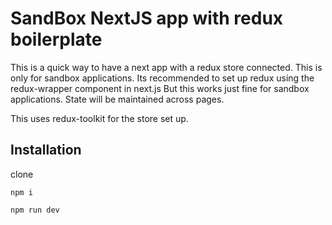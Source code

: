 # SandBox NextJS app with redux boilerplate

This is a quick way to have a next app with a redux store connected.  This is only for sandbox applications.
Its recommended to set up redux using the redux-wrapper component in next.js  But this works just fine for 
sandbox applications.  State will be maintained across pages.

This uses redux-toolkit for the store set up.


## Installation

clone

`npm i`

`npm run dev` 